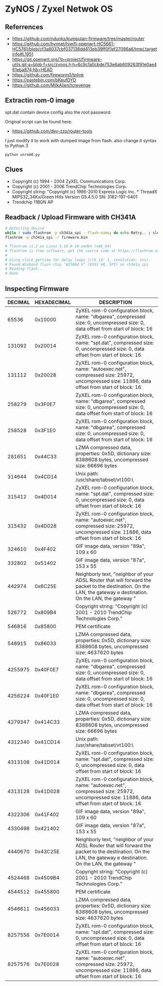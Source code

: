# ZyNOS / Zyxel Netwok OS


## Referrences

- https://github.com/ndunks/kumpulan-firmware/tree/master/router
- https://github.com/hynnet/hiwifi-openwrt-HC5661-HC5761/blob/cf3a8037cbf037136dd413eb39ff0f1ef27096a6/tmp/.targetinfo#L1951
- https://git.openwrt.org/?p=project/firmware-utils.git;a=blob;f=src/zynos.h;h=6c9c1a0cbde753e6ab609263f91e0ae461eba874;hb=HEAD
- https://github.com/fireworm0/tplink
- https://pastebin.com/bKeufDYD
- https://github.com/MilkAlien/tcrevenge

## Extractin rom-0 image

spt.dat contain device config also the root password.

Original script can be found here:

- https://github.com/dev-zzo/router-tools

I just modify it to work with dumped image from flash. also change it syntax to Python 3

```
python unrom0.py
```


## Clues

- Copyright (c) 1994 - 2004 ZyXEL Communications Corp.
- Copyright (c) 2001 - 2006 TrendChip Technologies Corp.
- Copyright string: "Copyright (c) 1996-2010 Express Logic Inc. * ThreadX MIPS32_34Kx/Green Hills Version G5.4.5.0 SN: 3182-197-0401
- Trendchip 11BGN AP

## Readback / Upload Firmware with CH341A

``` bash
# Detecting device
while ! sudo flashrom -p ch341a_spi --flash-name; do echo Retry.. ; sleep 3; done
flashrom -p ch341a_spi -r firmware.bin

# flashrom v1.2 on Linux 5.10.0-10-amd64 (x86_64)
# flashrom is free software, get the source code at https://flashrom.org
# 
# Using clock_gettime for delay loops (clk_id: 1, resolution: 1ns).
# Found Winbond flash chip "W25Q64.V" (8192 kB, SPI) on ch341a_spi
# Reading flash... 
# Done

```

## Inspecting Firmware

|DECIMAL|HEXADECIMAL|    DESCRIPTION |
|-------|-----------|----------------|
|65536  |  0x10000  |ZyXEL rom-0 configuration block, name: "dbgarea", compressed size: 0, uncompressed size: 0, data offset from start of block: 16 |
|131092 |  0x20014  |ZyXEL rom-0 configuration block, name: "spt.dat", compressed size: 0, uncompressed size: 0, data offset from start of block: 16 |
|131112 |  0x20028  |ZyXEL rom-0 configuration block, name: "autoexec.net", compressed size: 25972, uncompressed size: 11886, data offset from start of block: 16 |
|258279 |  0x3F0E7  |ZyXEL rom-0 configuration block, name: "dbgarea", compressed size: 0, uncompressed size: 0, data offset from start of block: 16 |
|258528 |  0x3F1E0  |ZyXEL rom-0 configuration block, name: "dbgarea", compressed size: 0, uncompressed size: 0, data offset from start of block: 16 |
|281651 |  0x44C33  |LZMA compressed data, properties: 0x5D, dictionary size: 8388608 bytes, uncompressed size: 66696 bytes |
|314644 |  0x4CD14  |Unix path: /usr/share/tabset/vt100:\ |
|315412 |  0x4D014  |ZyXEL rom-0 configuration block, name: "spt.dat", compressed size: 0, uncompressed size: 0, data offset from start of block: 16 |
|315432 |  0x4D028  |ZyXEL rom-0 configuration block, name: "autoexec.net", compressed size: 25972, uncompressed size: 11886, data offset from start of block: 16 |
|324610 |  0x4F402  |GIF image data, version "89a", 109 x 60 |
|332802 |  0x51402  |GIF image data, version "87a", 153 x 55 |
|442974 |  0x6C25E  |Neighborly text, "neighbor of your ADSL Router that will forward the packet to the destination. On the LAN, the gateway </font>e destination. On the LAN, the gateway </font>" |
|526772 |  0x809B4  |Copyright string: "Copyright (c) 2001 - 2010 TrendChip Technologies Corp." |
|546816 |  0x85800  |PEM certificate |
|548915 |  0x86033  |LZMA compressed data, properties: 0x5D, dictionary size: 8388608 bytes, uncompressed size: 4637620 bytes |
|4255975|  0x40F0E7 |ZyXEL rom-0 configuration block, name: "dbgarea", compressed size: 0, uncompressed size: 0, data offset from start of block: 16 |
|4256224|  0x40F1E0 |ZyXEL rom-0 configuration block, name: "dbgarea", compressed size: 0, uncompressed size: 0, data offset from start of block: 16 |
|4279347|  0x414C33 |LZMA compressed data, properties: 0x5D, dictionary size: 8388608 bytes, uncompressed size: 66696 bytes |
|4312340|  0x41CD14 |Unix path: /usr/share/tabset/vt100:\ |
|4313108|  0x41D014 |ZyXEL rom-0 configuration block, name: "spt.dat", compressed size: 0, uncompressed size: 0, data offset from start of block: 16 |
|4313128|  0x41D028 |ZyXEL rom-0 configuration block, name: "autoexec.net", compressed size: 25972, uncompressed size: 11886, data offset from start of block: 16 |
|4322306|  0x41F402 |GIF image data, version "89a", 109 x 60 |
|4330498|  0x421402 |GIF image data, version "87a", 153 x 55 |
|4440670|  0x43C25E |Neighborly text, "neighbor of your ADSL Router that will forward the packet to the destination. On the LAN, the gateway </font>e destination. On the LAN, the gateway </font>" |
|4524468|  0x4509B4 |Copyright string: "Copyright (c) 2001 - 2010 TrendChip Technologies Corp." |
|4544512|  0x455800 |PEM certificate |
|4546611|  0x456033 |LZMA compressed data, properties: 0x5D, dictionary size: 8388608 bytes, uncompressed size: 4637620 bytes |
|8257556|  0x7E0014 |ZyXEL rom-0 configuration block, name: "spt.dat", compressed size: 0, uncompressed size: 0, data offset from start of block: 16 |
|8257576|  0x7E0028 |ZyXEL rom-0 configuration block, name: "autoexec.net", compressed size: 25972, uncompressed size: 11886, data offset from start of block: 16 |